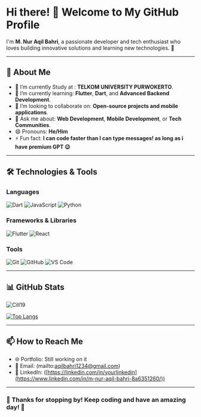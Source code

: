 # Hi there! 👋 Welcome to My GitHub Profile

I'm **M. Nur Aqil Bahri**, a passionate developer and tech enthusiast who loves building innovative solutions and learning new technologies. 🚀

---

## 🌟 About Me

- 🔭 I’m currently Study at : **TELKOM UNIVERSITY PURWOKERTO**.
- 🌱 I’m currently learning: **Flutter**, **Dart**, and **Advanced Backend Development**.
- 👯 I’m looking to collaborate on: **Open-source projects and mobile applications**.
- 💬 Ask me about: **Web Development**, **Mobile Development**, or **Tech Communities**.
- 😄 Pronouns: **He/Him**
- ⚡ Fun fact: **I can code faster than I can type messages! as long as i have premium GPT 😉**

---

## 🛠️ Technologies & Tools

### **Languages**
![Dart](https://img.shields.io/badge/-Dart-blue?logo=dart&logoColor=white&style=flat)
![JavaScript](https://img.shields.io/badge/-JavaScript-yellow?logo=javascript&logoColor=white&style=flat)
![Python](https://img.shields.io/badge/-Python-blue?logo=python&logoColor=white&style=flat)

### **Frameworks & Libraries**
![Flutter](https://img.shields.io/badge/-Flutter-blue?logo=flutter&logoColor=white&style=flat)
![React](https://img.shields.io/badge/-React-blue?logo=react&logoColor=white&style=flat)

### **Tools**
![Git](https://img.shields.io/badge/-Git-orange?logo=git&logoColor=white&style=flat)
![GitHub](https://img.shields.io/badge/-GitHub-black?logo=github&logoColor=white&style=flat)
![VS Code](https://img.shields.io/badge/-VSCode-blue?logo=visualstudiocode&logoColor=white&style=flat)

---

## 📊 GitHub Stats

![Cill19](https://github-readme-stats.vercel.app/api?username=Cill19&show_icons=true&theme=radical)

[![Top Langs](https://github-readme-stats.vercel.app/api/top-langs/?username=Cill19&layout=compact&theme=radical)](https://github.com/Cill19/github-readme-stats)

---

## 📫 How to Reach Me

- 🌐 Portfolio: Still working on it
- 📧 Email: (mailto:aqilbahri1234@gmail.com)
- 💼 LinkedIn: ([https://linkedin.com/in/yourlinkedin](https://www.linkedin.com/in/m-nur-aqil-bahri-8a6351260/))

---

### 🌟 Thanks for stopping by! Keep coding and have an amazing day! 🌟
